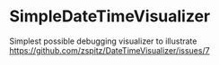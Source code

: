 # SimpleDateTimeVisualizer
Simplest possible debugging visualizer to illustrate https://github.com/zspitz/DateTimeVisualizer/issues/7
